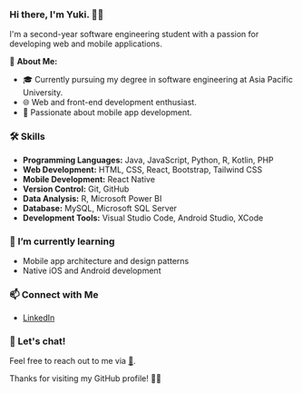 ### Hi there, I'm Yuki. 👋🏻

I'm a second-year software engineering student with a passion for developing web and mobile applications. 

🚀 **About Me:**
- 🎓 Currently pursuing my degree in software engineering at Asia Pacific University.
- 🌐 Web and front-end development enthusiast.
- 📱 Passionate about mobile app development.

### 🛠️ Skills

- **Programming Languages:** Java, JavaScript, Python, R, Kotlin, PHP
- **Web Development:** HTML, CSS, React, Bootstrap, Tailwind CSS
- **Mobile Development:** React Native
- **Version Control:** Git, GitHub
- **Data Analysis:** R, Microsoft Power BI
- **Database:** MySQL, Microsoft SQL Server
- **Development Tools:** Visual Studio Code, Android Studio, XCode

### 🌱 I’m currently learning

- Mobile app architecture and design patterns
- Native iOS and Android development

### 📫 Connect with Me

- [LinkedIn](https://www.linkedin.com/in/yuki-chew-ying-xi/)

### 💬 Let's chat!

Feel free to reach out to me via [💌](mailto:yukichew0803@gmail.com).

Thanks for visiting my GitHub profile! 🫶🏻


<!--
**yukichew/yukichew** is a ✨ _special_ ✨ repository because its `README.md` (this file) appears on your GitHub profile.

Here are some ideas to get you started:

- 🔭 I’m currently working on ...
- 🌱 I’m currently learning ...
- 👯 I’m looking to collaborate on ...
- 🤔 I’m looking for help with ...
- 💬 Ask me about ...
- 📫 How to reach me: ...
- 😄 Pronouns: ...
- ⚡ Fun fact: ...
-->
